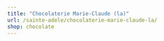 ```yaml
---
title: "Chocolaterie Marie-Claude (la)"
url: /sainte-adele/chocolaterie-marie-claude-la/
shop: chocolate
---
```

